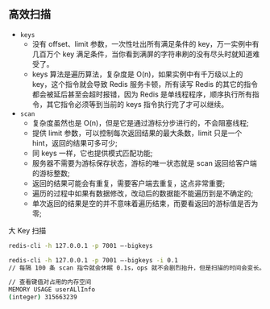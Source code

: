 ## 高效扫描

- `keys`
    - 没有 offset、limit 参数，一次性吐出所有满足条件的 key，万一实例中有几百万个 key 满足条件，当你看到满屏的字符串刷的没有尽头时就知道难受了。
    - keys 算法是遍历算法，复杂度是 O(n)，如果实例中有千万级以上的 key，这个指令就会导致 Redis 服务卡顿，所有读写 Redis 的其它的指令都会被延后甚至会超时报错，因为 Redis 是单线程程序，顺序执行所有指令，其它指令必须等到当前的 keys 指令执行完了才可以继续。
- `scan`
    - 复杂度虽然也是 O(n)，但是它是通过游标分步进行的，不会阻塞线程;
    - 提供 limit 参数，可以控制每次返回结果的最大条数，limit 只是一个 hint，返回的结果可多可少;
    - 同 keys 一样，它也提供模式匹配功能;
    - 服务器不需要为游标保存状态，游标的唯一状态就是 scan 返回给客户端的游标整数;
    - 返回的结果可能会有重复，需要客户端去重复，这点非常重要;
    - 遍历的过程中如果有数据修改，改动后的数据能不能遍历到是不确定的;
    - 单次返回的结果是空的并不意味着遍历结束，而要看返回的游标值是否为零;


大 Key 扫描
```sh
redis-cli -h 127.0.0.1 -p 7001 –-bigkeys

redis-cli -h 127.0.0.1 -p 7001 –-bigkeys -i 0.1
// 每隔 100 条 scan 指令就会休眠 0.1s，ops 就不会剧烈抬升，但是扫描的时间会变长。
```

```sh
// 查看键值对占用的内存空间
MEMORY USAGE userALlInfo
(integer) 315663239
```